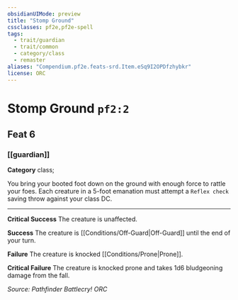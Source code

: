 ```yaml
---
obsidianUIMode: preview
title: "Stomp Ground"
cssclasses: pf2e,pf2e-spell
tags:
  - trait/guardian
  - trait/common
  - category/class
  - remaster
aliases: "Compendium.pf2e.feats-srd.Item.eSq9I2OPDfzhybkr"
license: ORC
---
```

# Stomp Ground `pf2:2`
## Feat 6
### [[guardian]]

**Category** class; 




You bring your booted foot down on the ground with enough force to rattle your foes. Each creature in a 5-foot emanation must attempt a `Reflex check` saving throw against your class DC.

* * *

**Critical Success** The creature is unaffected.

**Success** The creature is [[Conditions/Off-Guard|Off-Guard]] until the end of your turn.

**Failure** The creature is knocked [[Conditions/Prone|Prone]].

**Critical Failure** The creature is knocked prone and takes 1d6 bludgeoning damage from the fall.

*Source: Pathfinder Battlecry!*
*ORC*